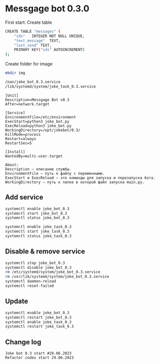 # Messgage bot 0.3.0

First start:
Create table
```bash
CREATE TABLE "messages" (
	"ids"	INTEGER NOT NULL UNIQUE,
	"text_message"	TEXT,
	"last_send"	TEXT,
	PRIMARY KEY("ids" AUTOINCREMENT)
);
```
Create folder for image
```bash
mkdir img
```


```bash
/nan/joke_bot_0.3.service
/lib/systemd/system/joke_task_0.3.service
```
```text
[Unit]
Description=Messgage Bot v0.3
After=network.target

[Service]
EnvironmentFile=/etc/environment
ExecStart=python3 joke_bot.py
ExecReload=python3 joke_bot.py
WorkingDirectory=/opt/jokebot/0.3/
KillMode=process
Restart=always
RestartSec=5

[Install]
WantedBy=multi-user.target
```
```text
About:
Description — описание службы.
EnvironmentFile — путь к файлу с переменными.
ExecStart и ExecReload — это команды для запуска и перезапуска бота.
WorkingDirectory — путь к папке в которой файл запуска main.py.
```
## Add service
```bash
systemctl enable joke_bot_0.3
systemctl start joke_bot_0.3
systemctl status joke_bot_0.3

systemctl enable joke_task_0.3
systemctl start joke_task_0.3
systemctl status joke_task_0.3
```
## Disable & remove service
```bash
systemctl stop joke_bot_0.3
systemctl disable joke_bot_0.3
rm /etc/systemd/system/joke_bot_0.3.service
rm /usr/lib/systemd/system/joke_bot_0.3.service
systemctl daemon-reload
systemctl reset-failed
```

## Update
```bash
systemctl enable joke_bot_0.3
systemctl restart joke_bot_0.3
systemctl enable joke_task_0.3
systemctl restart joke_task_0.3
```
## Change log
``` 
Joke bot 0.3 start #29.06.2023
Refactor codes start 29.06.2023
